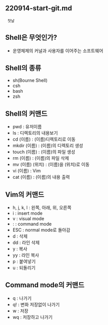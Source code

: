 ## 220914-start-git.md

` 첫날`

## Shell은 무엇인가?

- 운영체제의 커널과 사용자를 이어주는 소프트웨어

## Shell의 종류

- sh(Bourne Shell)
- csh
- bash
- zsh

## Shell의 커맨드

- pwd : 유저이름
- ls : 디렉토리의 내용보기
- cd (이름) : (이름)디렉토리로 이동
- mkdir (이름) : (이름)의 디렉토리 생성
- touch (이름) : (이름)의 파일 생성
- rm (이름) : (이름)의 파일 삭제
- mv (이름) (위치) : (이름)을 (위치)로 이동
- vi (이름) : Vim
- cat (이름) : (이름)의 내용 출력

## Vim의 커맨드

- h, j, k, l : 왼쪽, 아래, 위, 오른쪽
- i : insert mode
- v : visual mode
- : : command mode
- ESC : normal mode로 돌아감
- d : 삭제
- dd : 라인 삭제
- y : 복사
- yy : 라인 복사
- p : 붙여넣기
- u : 되돌리기

## Command mode의 커맨드

- q : 나가기
- q! : 변화 저장없이 나가기
- w : 저장
- wq : 저장하고 나가기
